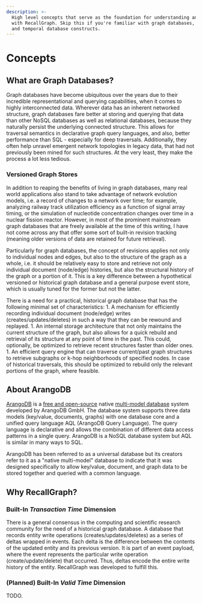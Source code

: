 ```yaml
---
description: >-
  High level concepts that serve as the foundation for understanding and working
  with RecallGraph. Skip this if you're familiar with graph databases, ArangoDB
  and temporal database constructs.
---
```


# Concepts

## What are Graph Databases?

Graph databases have become ubiquitous over the years due to their incredible representational and querying capabilities, when it comes to highly interconnected data. Wherever data has an inherent networked structure, graph databases fare better at storing and querying that data than other NoSQL databases as well as relational databases, because they naturally persist the underlying connected structure. This allows for traversal semantics in declarative graph query languages, and also, better performance than SQL - especially for deep traversals. Additionally, they often help unravel emergent network topologies in legacy data, that had not previously been mined for such structures. At the very least, they make the process a lot less tedious.

### Versioned Graph Stores

In addition to reaping the benefits of living in graph databases, many real world applications also stand to take advantage of network evolution models, i.e. a record of changes to a network over time; for example, analyzing railway track utilization efficiency as a function of signal array timing, or the simulation of nucleotide concentration changes over time in a nuclear fission reactor. However, in most of the prominent mainstream graph databases that are freely available at the time of this writing, I have not come across any that offer some sort of built-in revision tracking \(meaning older versions of data are retained for future retrieval\).

Particularly for graph databases, the concept of revisions applies not only to individual nodes and edges, but also to the structure of the graph as a whole, i.e. it should be relatively easy to store and retrieve not only individual document \(node/edge\) histories, but also the structural history of the graph or a portion of it. This is a key difference between a hypothetical versioned or historical graph database and a general purpose event store, which is usually tuned for the former but not the latter.

There is a need for a practical, historical graph database that has the following minimal set of characteristics: 1. A mechanism for efficiently recording individual document \(node/edge\) writes \(creates/updates/deletes\) in such a way that they can be rewound and replayed. 1. An internal storage architecture that not only maintains the current structure of the graph, but also allows for a quick rebuild and retrieval of its structure at any point of time in the past. This could, optionally, be optimized to retrieve recent structures faster than older ones. 1. An efficient query engine that can traverse current/past graph structures to retrieve subgraphs or k-hop neighborhoods of specified nodes. In case of historical traversals, this should be optimized to rebuild only the relevant portions of the graph, where feasible.

## About ArangoDB

[ArangoDB](https://www.arangodb.com/) is a [free and open-source](https://en.wikipedia.org/wiki/Free_and_open-source) native [multi-model database](https://en.wikipedia.org/wiki/Multi-model_database) system developed by ArangoDB GmbH. The database system supports three data models \(key/value, documents, graphs\) with one database core and a unified query language AQL \(ArangoDB Query Language\). The query language is declarative and allows the combination of different data access patterns in a single query. ArangoDB is a NoSQL database system but AQL is similar in many ways to SQL.

ArangoDB has been referred to as a universal database but its creators refer to it as a "native multi-model" database to indicate that it was designed specifically to allow key/value, document, and graph data to be stored together and queried with a common language.

## Why RecallGraph?

### Built-In _Transaction Time_ Dimension

There is a general consensus in the computing and scientific research community for the need of a historical graph database. A database that records entity write operations \(creates/updates/deletes\) as a series of deltas wrapped in events. Each delta is the difference between the contents of the updated entity and its previous version. It is part of an event payload, where the event represents the particular write operation \(create/update/delete\) that occurred. Thus, deltas encode the entire write history of the entity. RecallGraph was developed to fulfill this.

### \(Planned\) Built-In _Valid Time_ Dimension

TODO.

